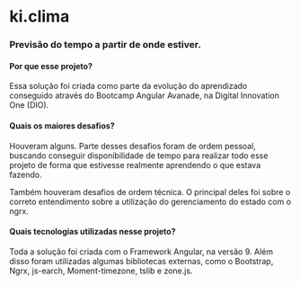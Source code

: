 # **ki.clima**

### Previsão do tempo a partir de onde estiver.



#### Por que esse projeto?

Essa solução foi criada como parte da evolução do aprendizado conseguido através do Bootcamp Angular Avanade, na Digital Innovation One (DIO).



#### Quais os maiores desafios?

Houveram alguns. Parte desses desafios foram de ordem pessoal, buscando conseguir disponibilidade de tempo para realizar todo esse projeto de forma que estivesse realmente aprendendo o que estava fazendo.

Também houveram desafios de ordem técnica. O principal deles foi sobre o correto entendimento sobre a utilização do gerenciamento do estado com o ngrx.



#### Quais tecnologias utilizadas nesse projeto?

Toda a solução foi criada com o Framework Angular, na versão 9.
Além disso foram utilizadas algumas bibliotecas externas, como o Bootstrap, Ngrx, js-earch, Moment-timezone, tslib e zone.js.









  